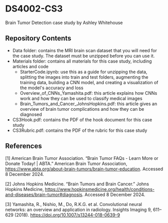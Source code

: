 # DS4002-CS3
Brain Tumor Detection case study by Ashley Whitehouse
## Repository Contents
- Data folder: contains the MRI brain scan dataset that you will need for the case study. The dataset must be unzipped before you can use it.
- Materials folder: contains all materials for this case study, including articles and code
  - StarterCode.ipynb: use this as a guide for unzipping the data, splitting the images into train and test folders, augmenting the training data, building a CNN model, and creating a visualization of the model's accuracy and loss
  - Overview_of_CNNs_Yamashita.pdf: this article explains how CNNs work and how they can be used to classify medical images
  - Brain_Tumors_and_Cancer_JohnsHopkins.pdf: this article gives an overview of brain tumor complications and how they can be diagnosed
- CS3Hook.pdf: contains the PDF of the hook document for this case study
- CS3Rubric.pdf: contains the PDF of the rubric for this case study

## References
[1] American Brain Tumor Association. “Brain Tumor FAQs - Learn More or Donate Today! | ABTA.” American Brain Tumor Association, https://www.abta.org/about-brain-tumors/brain-tumor-education. Accessed 8 December 2024.

[2] Johns Hopkins Medicine. “Brain Tumors and Brain Cancer.” Johns Hopkins Medicine, https://www.hopkinsmedicine.org/health/conditions-and-diseases/brain-tumor#diagnosis. Accessed 8 December 2024.

[3] Yamashita, R., Nishio, M., Do, R.K.G. et al. Convolutional neural networks: an overview and application in radiology. Insights Imaging 9, 611–629 (2018). https://doi.org/10.1007/s13244-018-0639-9
